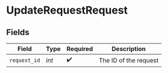 # UpdateRequestRequest


## Fields

| Field                 | Type                  | Required              | Description           |
| --------------------- | --------------------- | --------------------- | --------------------- |
| `request_id`          | *int*                 | :heavy_check_mark:    | The ID of the request |